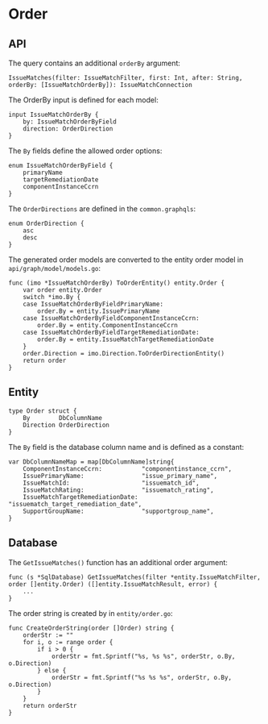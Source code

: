 # Order

## API

The query contains an additional `orderBy` argument:

```
IssueMatches(filter: IssueMatchFilter, first: Int, after: String, orderBy: [IssueMatchOrderBy]): IssueMatchConnection
```

The OrderBy input is defined for each model:

```
input IssueMatchOrderBy {
    by: IssueMatchOrderByField
    direction: OrderDirection
}
```

The `By` fields define the allowed order options:

```
enum IssueMatchOrderByField {
    primaryName
    targetRemediationDate
    componentInstanceCcrn
}
```

The `OrderDirections` are defined in the `common.graphqls`:
```
enum OrderDirection {
    asc
    desc
}
```

The generated order models are converted to the entity order model in `api/graph/model/models.go`:

```
func (imo *IssueMatchOrderBy) ToOrderEntity() entity.Order {
	var order entity.Order
	switch *imo.By {
	case IssueMatchOrderByFieldPrimaryName:
		order.By = entity.IssuePrimaryName
	case IssueMatchOrderByFieldComponentInstanceCcrn:
		order.By = entity.ComponentInstanceCcrn
	case IssueMatchOrderByFieldTargetRemediationDate:
		order.By = entity.IssueMatchTargetRemediationDate
	}
	order.Direction = imo.Direction.ToOrderDirectionEntity()
	return order
}
```

## Entity

```
type Order struct {
	By        DbColumnName
	Direction OrderDirection
}
```

The `By` field is the database column name and is defined as a constant:

```
var DbColumnNameMap = map[DbColumnName]string{
	ComponentInstanceCcrn:           "componentinstance_ccrn",
	IssuePrimaryName:                "issue_primary_name",
	IssueMatchId:                    "issuematch_id",
	IssueMatchRating:                "issuematch_rating",
	IssueMatchTargetRemediationDate: "issuematch_target_remediation_date",
	SupportGroupName:                "supportgroup_name",
}
```


## Database

The `GetIssueMatches()` function has an additional order argument:

```
func (s *SqlDatabase) GetIssueMatches(filter *entity.IssueMatchFilter, order []entity.Order) ([]entity.IssueMatchResult, error) {
    ...
}
```

The order string is created by in `entity/order.go`:

```
func CreateOrderString(order []Order) string {
	orderStr := ""
	for i, o := range order {
		if i > 0 {
			orderStr = fmt.Sprintf("%s, %s %s", orderStr, o.By, o.Direction)
		} else {
			orderStr = fmt.Sprintf("%s %s %s", orderStr, o.By, o.Direction)
		}
	}
	return orderStr
}
```


